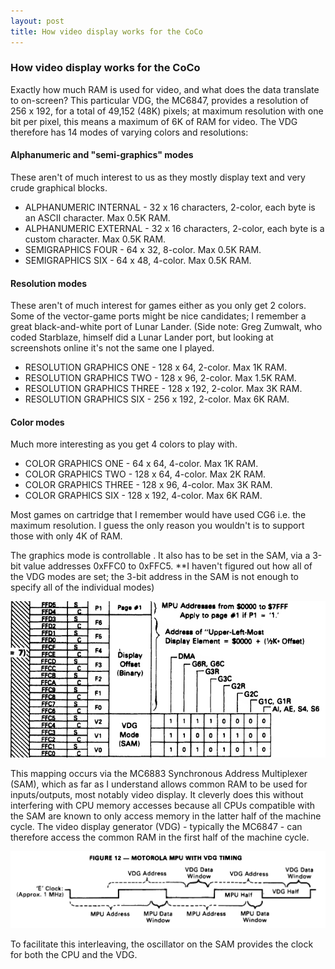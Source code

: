 ```yaml
---
layout: post
title: How video display works for the CoCo
---
```


### How video display works for the CoCo
Exactly how much RAM is used for video, and what does the data translate to on-screen? This particular VDG, the MC6847, provides a resolution of 256 x 192, for a total of 49,152 (48K) pixels; at maximum resolution with one bit per pixel, this means a maximum of 6K of RAM for video. The VDG therefore has 14 modes of varying colors and resolutions:

#### Alphanumeric and "semi-graphics" modes
These aren't of much interest to us as they mostly display text and very crude graphical blocks.

 - ALPHANUMERIC INTERNAL - 32 x 16 characters, 2-color, each byte is an ASCII character. Max 0.5K RAM.
 - ALPHANUMERIC EXTERNAL - 32 x 16 characters, 2-color, each byte is a custom character. Max 0.5K RAM.
 - SEMIGRAPHICS FOUR - 64 x 32, 8-color. Max 0.5K RAM.
 - SEMIGRAPHICS SIX - 64 x 48, 4-color. Max 0.5K RAM.

#### Resolution modes
These aren't of much interest for games either as you only get 2 colors. Some of the vector-game ports might be nice candidates; I remember a great black-and-white port of Lunar Lander. (Side note: Greg Zumwalt, who coded Starblaze, himself did a Lunar Lander port, but looking at screenshots online it's not the same one I played.

 - RESOLUTION GRAPHICS ONE - 128 x 64, 2-color. Max 1K RAM.
 - RESOLUTION GRAPHICS TWO - 128 x 96, 2-color. Max 1.5K RAM.
 - RESOLUTION GRAPHICS THREE - 128 x 192, 2-color. Max 3K RAM.
 - RESOLUTION GRAPHICS SIX - 256 x 192, 2-color. Max 6K RAM.

#### Color modes
Much more interesting as you get 4 colors to play with.

 - COLOR GRAPHICS ONE - 64 x 64, 4-color. Max 1K RAM.
 - COLOR GRAPHICS TWO - 128 x 64, 4-color. Max 2K RAM.
 - COLOR GRAPHICS THREE - 128 x 96, 4-color. Max 3K RAM.
 - COLOR GRAPHICS SIX - 128 x 192, 4-color. Max 6K RAM.

Most games on cartridge that I remember would have used CG6 i.e. the maximum resolution. I guess the only reason you wouldn't is to support those with only 4K of RAM.

The graphics mode is controllable . It also has to be set in the SAM, via a 3-bit value addresses 0xFFC0 to 0xFFC5.
**I haven't figured out how all of the VDG modes are set; the 3-bit address in the SAM is not enough to specify all of the individual modes)

![MC6883 VDG Mode and Display Offset memory mappings](images/MC6883_VDG_Mode_and_Display_Offset_FFC0_to_FFD5.png)

This mapping occurs via the MC6883 Synchronous Address Multiplexer (SAM), which as far as I understand allows common RAM to be used for inputs/outputs, most notably video display. It cleverly does this without interfering with CPU memory accesses because all CPUs compatible with the SAM are known to only access memory in the latter half of the machine cycle. The video display generator (VDG) - typically the MC6847 - can therefore access the common RAM in the first half of the machine cycle.

![MC6883 Interleaved DMA](images/MC6883_Interleaved_DMA.png)

To facilitate this interleaving, the oscillator on the SAM provides the clock for both the CPU and the VDG.